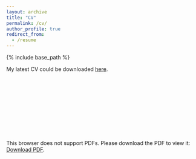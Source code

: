 ```yaml
---
layout: archive
title: "CV"
permalink: /cv/
author_profile: true
redirect_from:
  - /resume
---
```


{% include base_path %}

My latest CV could be downloaded [here](https://drive.google.com/file/d/1e4vGRPEcI7w9w712VtC8JZkrK3vHIJf4/view?usp=sharing).

<object data="https:///shiyuanyuan.site/images/cv.pdf" type="application/pdf" width="500px" height="500px">
    <embed src="https:///shiyuanyuan.site/images/cv.pdf">
        <p>This browser does not support PDFs. Please download the PDF to view it: <a href="https:///shiyuanyuan.site/images/cv.pdf">Download PDF</a>.</p>
    </embed>
</object>
 